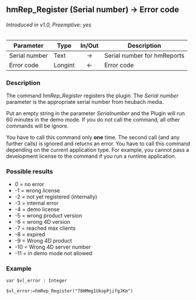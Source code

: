 ## hmRep_Register (Serial number) → Error code
###### Introduced in v1.0, Preemptive: yes

|Parameter|Type|In/Out|Description
|---|---|:---:|---
|Serial number|Text|→|Serial number for hmReports
|Error code|Longint|←|Error code

### Description
The command *hmRep_Register* registers the plugin. The *Serial number* parameter is the appropriate serial number from heubach media.

Put an empty string in the parameter *Serialnumber* and the Plugin will run 60 minutes in the demo mode. If you do not call the command, all other commands will be ignore.

You have to call this command only **one** time. The second call (and any further calls) is ignored and returns an error. You have to call this command depending on the current application type. For example, you cannot pass a development license to the command if you run a runtime application.

### Possible results
* 0 = no error
* -1 = wrong license
* -2 = not yet registered (internally)
* -3 = internal error
* -4 = demo license
* -5 = wrong product version
* -6 = wrong 4D version
* -7 = reached max clients
* -8 = expired
* -9 = Wrong 4D product
* -10 = Wrong 4D server number
* -11 = in demo mode not allowed

### Example

```4d
var $vl_error : Integer

$vl_error:=hmRep_Register("78HMmg1UkopPjifgJKm")
 ```
